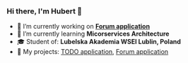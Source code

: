### Hi there, I'm Hubert 👋

- 🔭 I’m currently working on <b><a href="https://github.com/huga721/Forum-app">Forum application</a></b>
- 🌱 I’m currently learning <b>Micorservices Architecture</b>
- 🎓 Student of: <b>Lubelska Akademia WSEI Lublin, Poland</b>
- 📝 My projects: <a href="https://github.com/huga721/to-do-app">TODO application</a>, <a href="https://github.com/huga721/Forum-app">Forum application</a> 

<!--
Here are some ideas to get you started:

- 🔭 I’m currently working on ...
- 🌱 I’m currently learning ...
- 👯 I’m looking to collaborate on ...
- 🤔 I’m looking for help with ...
- 💬 Ask me about ...
- 📫 How to reach me: ...
- 😄 Pronouns: ...
- ⚡ Fun fact: ...
